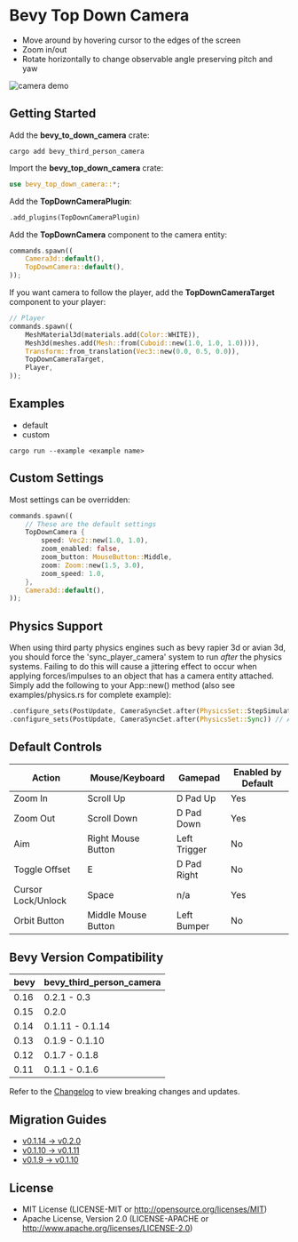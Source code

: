 # Bevy Top Down Camera

- Move around by hovering cursor to the edges of the screen
- Zoom in/out
- Rotate horizontally to change observable angle preserving pitch and yaw

![camera demo](assets/default.gif)

## Getting Started

Add the **bevy_to_down_camera** crate:

```
cargo add bevy_third_person_camera
```

Import the **bevy_top_down_camera** crate:

```rust
use bevy_top_down_camera::*;
```

Add the **TopDownCameraPlugin**:

```rust
.add_plugins(TopDownCameraPlugin)
```

Add the **TopDownCamera** component to the camera entity:

```rust
commands.spawn((
    Camera3d::default(),
    TopDownCamera::default(),
));
```
If you want camera to follow the player, add the **TopDownCameraTarget** component to your player:

```rust
// Player
commands.spawn((
    MeshMaterial3d(materials.add(Color::WHITE)),
    Mesh3d(meshes.add(Mesh::from(Cuboid::new(1.0, 1.0, 1.0)))),
    Transform::from_translation(Vec3::new(0.0, 0.5, 0.0)),
    TopDownCameraTarget,
    Player,
));
```

## Examples

- default
- custom

```
cargo run --example <example name>
```

## Custom Settings

Most settings can be overridden:

```rust
commands.spawn((
    // These are the default settings
    TopDownCamera {
        speed: Vec2::new(1.0, 1.0),
        zoom_enabled: false,
        zoom_button: MouseButton::Middle,
        zoom: Zoom::new(1.5, 3.0),
        zoom_speed: 1.0,
    },
    Camera3d::default(),
));
```

## Physics Support

When using third party physics engines such as bevy rapier 3d or avian 3d, you should force the 'sync_player_camera' system to run *after* the physics systems. Failing to do this will cause a jittering effect to occur when applying forces/impulses to an object that has a camera entity attached. Simply add the following to your App::new() method (also see examples/physics.rs for complete example):

```rust
.configure_sets(PostUpdate, CameraSyncSet.after(PhysicsSet::StepSimulation)) // Bevy Rapier 3d
.configure_sets(PostUpdate, CameraSyncSet.after(PhysicsSet::Sync)) // Avian 3d
```

## Default Controls

| Action             | Mouse/Keyboard      | Gamepad      | Enabled by Default |
| ------------------ | ------------------- | ------------ | ------------------ |
| Zoom In            | Scroll Up           | D Pad Up     | Yes                |
| Zoom Out           | Scroll Down         | D Pad Down   | Yes                |
| Aim                | Right Mouse Button  | Left Trigger | No                 |
| Toggle Offset      | E                   | D Pad Right  | No                 |
| Cursor Lock/Unlock | Space               | n/a          | Yes                |
| Orbit Button       | Middle Mouse Button | Left Bumper  | No                 |

## Bevy Version Compatibility

| bevy | bevy_third_person_camera |
| ---- | ------------------------ |
| 0.16 | 0.2.1 - 0.3              |
| 0.15 | 0.2.0                    |
| 0.14 | 0.1.11 - 0.1.14          |
| 0.13 | 0.1.9 - 0.1.10           |
| 0.12 | 0.1.7 - 0.1.8            |
| 0.11 | 0.1.1 - 0.1.6            |

Refer to the [Changelog](Changelog.md) to view breaking changes and updates.

## Migration Guides

- [v0.1.14 -> v0.2.0](migrationGuides/v0.1.14-v0.2.0.md)
- [v0.1.10 -> v0.1.11](migrationGuides/v0.1.10-v0.1.11.md)
- [v0.1.9 -> v0.1.10](migrationGuides/v0.1.9-v0.1.10.md)

## License

- MIT License (LICENSE-MIT or http://opensource.org/licenses/MIT)
- Apache License, Version 2.0 (LICENSE-APACHE or http://www.apache.org/licenses/LICENSE-2.0)





